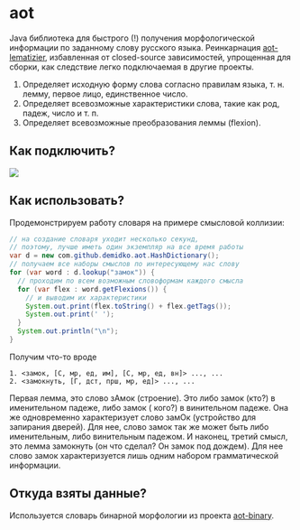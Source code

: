 # aot

Java библиотека для быстрого (!) получения морфологической информации по заданному слову русского
языка. Реинкарнация [aot-lematizier](https://github.com/bazhenov/aot-lematizer), избавленная от
closed-source зависимостей, упрощенная для сборки, как следствие легко подключаемая в другие
проекты.

1. Определяет исходную форму слова согласно правилам языка, т. н. лемму, первое лицо, единственное
   число.
2. Определяет всевозможные характеристики слова, такие как род, падеж, число и т. п.
3. Определяет всевозможные преобразования леммы (flexion).

## Как подключить?

[![](https://jitpack.io/v/demidko/aot.svg)](https://jitpack.io/#demidko/aot)

## Как использовать?

Продемонстрируем работу словаря на примере смысловой коллизии:

```java
// на создание словаря уходит несколько секунд,
// поэтому, лучше иметь один экземпляр на все время работы
var d = new com.github.demidko.aot.HashDictionary(); 
// получаем все наборы смыслов по интересующему нас слову
for (var word : d.lookup("замок")) {
  // проходим по всем возможным словоформам каждого смысла
  for (var flex : word.getFlexions()) {
    // и выводим их характеристики
    System.out.print(flex.toString() + flex.getTags());
    System.out.print(' ');
  }
  System.out.println("\n");
}
```

Получим что-то вроде

```shell
1. <замок, [С, мр, ед, им], [С, мр, ед, вн]> ..., ...
2. <замокнуть, [Г, дст, прш, мр, ед]> ..., ...
```

Первая лемма, это слово зАмок (строение). Это либо замок (кто?) в именительном падеже, либо замок (
кого?) в винительном падеже. Она же одновременно характеризует слово замОк (устройство для запирания
дверей). Для нее, слово замок так же может быть либо именительным, либо винительным падежом. И
наконец, третий смысл, это лемма замокнуть (он что сделал? Он замок под дождем). Для нее слово замок
характеризуется лишь одним набором грамматической информации.

## Откуда взяты данные?

Используется словарь бинарной морфологии из
проекта [aot-binary](https://github.com/demidko/aot-binary).







